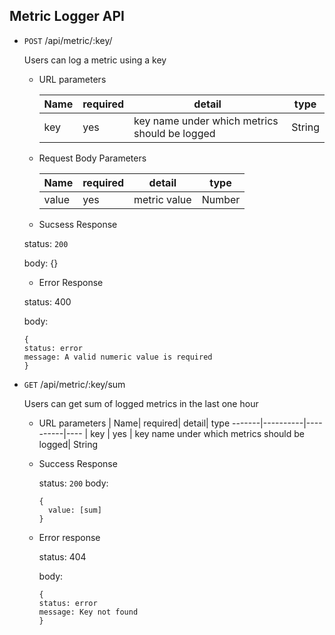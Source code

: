 ## Metric Logger API

*  `POST` /api/metric/:key/

	Users can log a metric using a key 
    * URL parameters 
		
		|    Name| required| detail| type
		 -------|----------|----------|----
		 |    key | yes | key name under which metrics should be logged| String

    * Request Body Parameters 
    
	    | Name |  required|  detail| type
	    --------|----------|--------|-------
	    | value | yes | metric value | Number

	* Sucsess Response 
	
	status: `200`
	
	body: {}
	
	* Error Response 
	
	status: 400
	
	body:
	```
	{
	status: error
	message: A valid numeric value is required
	}
	```

* `GET` /api/metric/:key/sum

 	Users can get sum of logged metrics in the last one hour 
	
	 * URL parameters 
	 	|    Name| required| detail| type
		 -------|----------|----------|----
		 |    key | yes | key name under which metrics should be logged| String

	 * Success Response
	 
		 status: `200` 
		 body:
		```
		{
		  value: [sum]
		}
		```

	* Error response
	
		status: 404

		body:
		```
		{
		status: error
		message: Key not found
		}
		```
